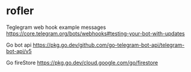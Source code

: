 # rofler

Teglegram web hook example messages
https://core.telegram.org/bots/webhooks#testing-your-bot-with-updates

Go bot api
https://pkg.go.dev/github.com/go-telegram-bot-api/telegram-bot-api/v5

Go fireStore
https://pkg.go.dev/cloud.google.com/go/firestore
